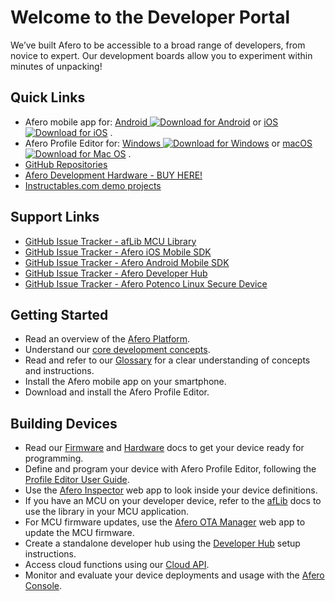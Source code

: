 Welcome to the Developer Portal
===============================

We’ve built Afero to be accessible to a broad range of developers, from novice to expert. Our development boards allow you to experiment within minutes of unpacking!

Quick Links
-----------

*   Afero mobile app for: [Android ![Download for Android](/static/custom/images/android.svg)](https://play.google.com/store/apps/details?id=io.afero.tokui.prod.release) or [iOS ![Download for iOS](/static/custom/images/apple.svg)](https://apps.apple.com/us/app/afero-iot-platform/id1065087421?ls=1) .
*   Afero Profile Editor for: [Windows ![Download for Windows](/static/custom/images/windows.svg)](https://cdn.afero.io/latest-ape/win) or [macOS ![Download for Mac OS](/static/custom/images/macos.svg)](https://cdn.afero.io/latest-ape/mac) .
*   [GitHub Repositories](https://github.com/aferodeveloper)
*   [Afero Development Hardware - BUY HERE!](Hardware)
*   [Instructables.com demo projects](http://www.instructables.com/howto/afero)

Support Links
-------------

*   [GitHub Issue Tracker - afLib MCU Library](https://github.com/aferodeveloper/afLib/issues)
*   [GitHub Issue Tracker - Afero iOS Mobile SDK](https://github.com/aferodeveloper/AferoSwiftSDK/issues)
*   [GitHub Issue Tracker - Afero Android Mobile SDK](https://github.com/aferodeveloper/AferoJavaSDK/issues)
*   [GitHub Issue Tracker - Afero Developer Hub](https://github.com/aferodeveloper/developerhub/issues)
*   [GitHub Issue Tracker - Afero Potenco Linux Secure Device](https://github.com/AferoCE/potenco/issues)

Getting Started
---------------

*   Read an overview of the [Afero Platform](SystemOverview).
*   Understand our [core development concepts](CoreConcepts).
*   Read and refer to our [Glossary](/Glossary) for a clear understanding of concepts and instructions.
*   Install the Afero mobile app on your smartphone.
*   Download and install the Afero Profile Editor.

Building Devices
----------------

*   Read our [Firmware](FW-API) and [Hardware](HWRef) docs to get your device ready for programming.
*   Define and program your device with Afero Profile Editor, following the [Profile Editor User Guide](/Projects).
*   Use the [Afero Inspector](Inspector) web app to look inside your device definitions.
*   If you have an MCU on your developer device, refer to the [afLib](API-afLib) docs to use the library in your MCU application.
*   For MCU firmware updates, use the [Afero OTA Manager](OTAMgr) web app to update the MCU firmware.
*   Create a standalone developer hub using the [Developer Hub](StandaloneHub) setup instructions.
*   Access cloud functions using our [Cloud API](/CloudAPIs).
*   Monitor and evaluate your device deployments and usage with the [Afero Console](/Console).

